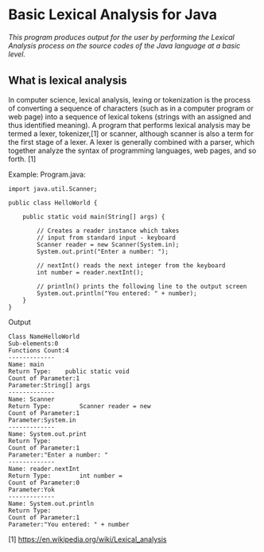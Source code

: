 # Basic Lexical Analysis for Java

###### This program produces output for the user by performing the Lexical Analysis process on the source codes of the Java language at a basic level.

## What is lexical analysis

In computer science, lexical analysis, lexing or tokenization is the process of converting a sequence of characters (such as in a computer program or web page) into a sequence of lexical tokens (strings with an assigned and thus identified meaning). A program that performs lexical analysis may be termed a lexer, tokenizer,[1] or scanner, although scanner is also a term for the first stage of a lexer. A lexer is generally combined with a parser, which together analyze the syntax of programming languages, web pages, and so forth. [1]

Example:
Program.java:

```
import java.util.Scanner;

public class HelloWorld {

    public static void main(String[] args) {

        // Creates a reader instance which takes
        // input from standard input - keyboard
        Scanner reader = new Scanner(System.in);
        System.out.print("Enter a number: ");

        // nextInt() reads the next integer from the keyboard
        int number = reader.nextInt();

        // println() prints the following line to the output screen
        System.out.println("You entered: " + number);
    }
}

```

Output
```
Class NameHelloWorld
Sub-elements:0
Functions Count:4
-------------
Name: main
Return Type:    public static void
Count of Parameter:1
Parameter:String[] args
-------------
Name: Scanner
Return Type:        Scanner reader = new
Count of Parameter:1
Parameter:System.in
-------------
Name: System.out.print
Return Type:       
Count of Parameter:1
Parameter:"Enter a number: "
-------------
Name: reader.nextInt
Return Type:        int number =
Count of Parameter:0
Parameter:Yok
-------------
Name: System.out.println
Return Type:       
Count of Parameter:1
Parameter:"You entered: " + number
```


[1] https://en.wikipedia.org/wiki/Lexical_analysis
